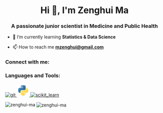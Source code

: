 <h1 align="center">Hi 👋, I'm Zenghui Ma</h1>
<h3 align="center">A passionate junior scientist in Medicine and Public Health</h3>

- 🌱 I’m currently learning **Statistics & Data Science**

- 📫 How to reach me **mzenghui@gmail.com**

<h3 align="left">Connect with me:</h3>
<p align="left">
</p>

<h3 align="left">Languages and Tools:</h3>
<p align="left"> <a href="https://git-scm.com/" target="_blank" rel="noreferrer"> <img src="https://www.vectorlogo.zone/logos/git-scm/git-scm-icon.svg" alt="git" width="40" height="40"/> </a> <a href="https://www.python.org" target="_blank" rel="noreferrer"> <img src="https://raw.githubusercontent.com/devicons/devicon/master/icons/python/python-original.svg" alt="python" width="40" height="40"/> </a> <a href="https://scikit-learn.org/" target="_blank" rel="noreferrer"> <img src="https://upload.wikimedia.org/wikipedia/commons/0/05/Scikit_learn_logo_small.svg" alt="scikit_learn" width="40" height="40"/> </a> </p>

<p><img align="left" src="https://github-readme-stats.vercel.app/api/top-langs?username=zenghui-ma&show_icons=true&locale=en&layout=compact" alt="zenghui-ma" /></p>

<p>&nbsp;<img align="center" src="https://github-readme-stats.vercel.app/api?username=zenghui-ma&show_icons=true&locale=en" alt="zenghui-ma" /></p>

